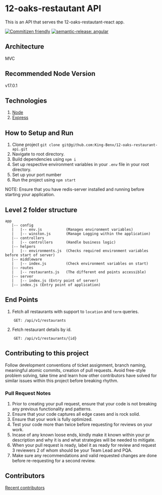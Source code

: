 # 12-oaks-restautant API

This is an API that serves the 12-oaks-restautant-react app.

[![Commitizen friendly](https://img.shields.io/badge/commitizen-friendly-brightgreen.svg)](http://commitizen.github.io/cz-cli/)
[![semantic-release: angular](https://img.shields.io/badge/semantic--release-angular-e10079?logo=semantic-release)](https://github.com/semantic-release/semantic-release)

## Architecture

MVC

## Recommended Node Version

v17.0.1

## Technologies

1. [Node](https://nodejs.org/en/)
2. [Express](https://expressjs.com/)

## How to Setup and Run

1. Clone project `git clone git@github.com:King-Benx/12-oaks-restaurant-api.git`
2. Navigate to root directory.
3. Build dependencies using `npm i`
4. Set up respective environment variables in your `.env` file in your root directory.
5. Set up your port number
6. Run the project using `npm start`

NOTE: Ensure that you have redis-server installed and running before starting your application.

## Level 2 folder structure

```
app
   |-- config 
   |   |-- env.js           (Manages environment variables)
   |   |-- winston.js       (Manage Logging within the application)
   |-- controllers 
   |   |-- controllers      (Handle business logic)
   |-- helpers
   |   |-- environments.js  (Checks required environment variables before start of server)
   |-- middleware
   |   |-- index.js         (Check environment variables on start)
   |-- routes
   |   |-- restaurants.js   (The different end points accessible)
   |-- server
   |   |-- index.js (Entry point of server)
   |-- index.js (Entry point of application)
```

## End Points

1. Fetch all restaurants with support to ```location``` and ```term``` queries.

```
    GET: /api/v1/restaurants 
```

2. Fetch restaurant details by id.

```
    GET: /api/v1/restaurants/{id} 
```

## Contributing to this project

Follow development conventions of ticket assignment, branch naming, meaningful atomic commits, creation of pull requests. Avoid free-style problem solving, take time and learn how other contributors have solved for similar issues within this project before breaking rhythm.

### Pull Request Notes

1. Prior to creating your pull request, ensure that your code is not breaking any previous functionality and patterns.
2. Ensure that your code captures all edge cases and is rock solid.
3. Ensure that your work is fully optimized.
4. Test your code more than twice before requesting for reviews on your work.
5. Incase of any known loose ends, kindly make it known within your pr description and why it is and what strategies will be needed to mitigate.
6. When your pull request is ready, label it as ready for review and request 3 reviewers 2 of whom should be your Team Lead and PQA.
7. Make sure any recommendations and valid requested changes are done before re-requesting for a second review.

## Contributors

[Recent contributors](https://github.com/King-Benx/12-oaks-restaurant-api/graphs/contributors)
